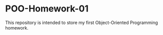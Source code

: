 # POO-Homework-01
This repository is intended to store  my first Object-Oriented Programming homework.
